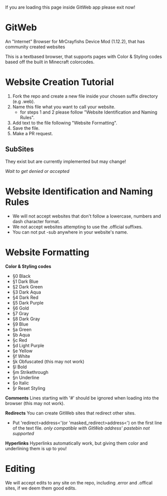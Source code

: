 If you are loading this page inside GitWeb app please exit now!

# GitWeb
An "Internet" Browser for MrCrayfishs Device Mod (1.12.2), that has community created websites

This is a textbased browser, that supports pages with Color & Styling codes based off the built in Minecraft colorcodes.


# Website Creation Tutorial
1.  Fork the repo and create a new file inside your chosen suffix directory (e.g .web).
2.  Name this file what you want to call your website.
    - for steps 1 and 2 please follow "Website Identification and Naming Rules".
3.  Add text to the file following "Website Formatting".
4.  Save the file.
5.  Make a PR request.

## SubSites 
They exist but are currently implemented but may change!

*Wait to get denied or accepted*



# Website Identification and Naming Rules
- We will not accept websites that don't follow a lowercase, numbers and dash character format.
- We not accept websites attempting to use the .official suffixes.
- You can not put -sub anywhere in your website's name.



# Website Formatting
**Color & Styling codes**
 - §0	Black
 - §1	Dark Blue
 - §2	Dark Green	
 - §3	Dark Aqua	
 - §4	Dark Red	
 - §5	Dark Purple	
 - §6	Gold
 - §7	Gray
 - §8	Dark Gray
 - §9	Blue
 - §a	Green
 - §b	Aqua
 - §c	Red
 - §d	Light Purple
 - §e	Yellow
 - §f	White
 - §k	Obfuscated (this may not work)
 - §l	Bold
 - §m	Strikethrough
 - §n	Underline
 - §o	Italic
 - §r	Reset Styling


**Comments**
Lines starting with '#' should be ignored when loading into the browser (this may not work).

**Redirects**
You can create GitWeb sites that redirect other sites.

  - Put 'redirect>address<'(or 'masked_redirect>address<') on the first line of the text file.
  *only compatible with GitWeb address' pastebin not supported*

**Hyperlinks**
Hyperlinks automatically work, but giving them color and underlining them is up to you!

# Editing
We will accept edits to any site on the repo, including .error and .offical sites, if we deem them good edits.
